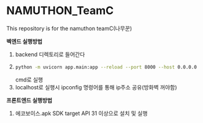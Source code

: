 # NAMUTHON_TeamC
This repository is for the namuthon teamC(나무꾼)

**벡엔드 실행방법**
1. backend 디렉토리로 들어간다
2. ```bash
   python -m uvicorn app.main:app --reload --port 8000 --host 0.0.0.0
   ```
   cmd로 실행
3. localhost로 실행시 ipconfig 명령어를 통해 ip주소 공유(방화벽 꺼야함)

**프론트엔드 실행방법**
1. 에코보이스.apk SDK target API 31 이상으로 설치 및 실행
